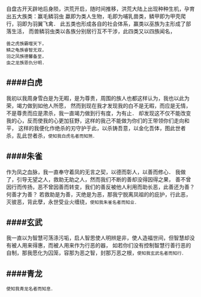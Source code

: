 自盘古开天辟地后身陨，洪荒开启，随时间推移，洪荒大陆上出现种种生机，孕育出五大族类：赢毛鳞羽虫 
蠃即为类人生物，毛即为哺乳兽类，鳞甲即为甲壳爬行，羽即为羽翼飞禽．
此五类也形成各自的社会体系，赢类以巫族为主形成了部落生活，
而兽鳞羽虫类以各族分别居行互不干涉，此四类又以四族闻名，

    兽之虎族霸噬天下，
    鳞之龟族睿智无双，
    羽之凤族德馨备至，
    虫之龙族恩仇分明.

####白虎
-----------
我初以我周身雪白是为无暇，是为尊贵，周围的族人也都这样认为，我也以此为荣，竭力做到如他人所愿，
然而到现在我才发现我的白不是无暇，而应是无情，不是尊贵而应是肃杀，我一直竭力做到行有度，为有止．
却发现这不仅不能改变我的心，反而使我的心更加狂野，这样的我己不能做为你们的王带领你们走向和平，
这样的我便化作绝杀的刃守护于此，以杀铸吾意，以金化吾体，图此世者杀，乱此世者杀，`使知我白虎名者而知煞．`

####朱雀
----------
作为凤之血脉，我一直奉守着凤的无言之契，以德而彰人，以善而修心．
我做了，引导无望之人，救助无助之人，然而我们不断的善却没得因得之果，
善不曾因行而传扬，恶不曾因善而转变，我们的善反被他人利用而助长恶，此善还为善？何善才为善？
若救助是为善，灭绝是为恶，那我宁脱离凤祖的的庇护，行此恶，灭彼恶，背此孽，永世受业火缠绕，`使知我朱雀名者而知业．`

####玄武
----------
我一直以为智慧可荡涤污垢，启人智思使人明辨是非，使人造福世间，但智慧却没有被人用来得惠，而被人用来作为行恶的器，
如若你们没有控制智慧行善行恶的自制，那我愿化为囚笼，容那为恶之智，封那万恶之根，`使知我玄武名者而知行．`

####青龙
----------
`使知我青龙名者而知息．`